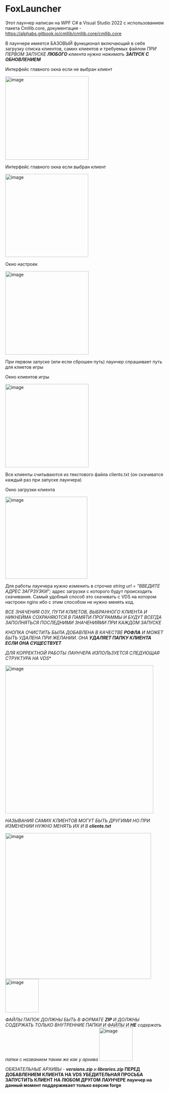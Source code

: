 # FoxLauncher
Этот лаунчер написан на WPF C# в Visual Studio 2022 с использованием пакета Cmllib.core, документация - https://alphabs.gitbook.io/cmllib/cmllib.core/cmllib.core

В лаунчере имеется БАЗОВЫЙ функционал включающий в себя загрузку списка клиентов, самих клиентов и требуемых файлом *ПРИ ПЕРВОМ ЗАПУСКЕ **ЛЮБОГО** клиента нужно нажимать **ЗАПУСК С ОБНОВЛЕНИЕМ*** 

Интерфейс главного окна если не выбран клиент


<img width="264" alt="image" src="https://github.com/MehanikTMYT/FoxLauncher/assets/29605858/d85bd171-3106-4a99-b4fb-85f8337bdfe3">


Интерфейс главного окна если выбран клиент


<img width="263" alt="image" src="https://github.com/MehanikTMYT/FoxLauncher/assets/29605858/e495e068-668f-4c1a-8f2d-a3a7dae99163">

Окно настроек


<img width="264" alt="image" src="https://github.com/MehanikTMYT/FoxLauncher/assets/29605858/7a0b16e1-5fb8-4edf-88c0-31d26799f9f2">

При первом запуске (или если сброшен путь) лаунчер спрашивает путь для клиетов игры

Окно клиентов игры

<img width="264" alt="image" src="https://github.com/MehanikTMYT/FoxLauncher/assets/29605858/fedfde17-83ca-4de5-aac1-7690e78428fa">

Все клиенты считываются из текстового файла clients.txt (он скачиватся каждый раз при запуске лаунчера)

Окно загрузки клиента 


<img width="260" alt="image" src="https://github.com/MehanikTMYT/FoxLauncher/assets/29605858/7b1a874f-a2bd-4070-8c92-722bd8a28306">

Для работы лаунчера нужно изменить в строчке *string url = "ВВЕДИТЕ АДРЕС ЗАГРЗУЗКИ";* адрес загрузки с которого будут происходить скачивания. Самый удобный способ это скачивать с VDS на котором настроен nginx ибо с этим способом не нужно менять код. 

*ВСЕ ЗНАЧЕНИЯ ОЗУ, ПУТИ КЛИЕТОВ, ВЫБРАННОГО КЛИЕНТА И НИКНЕЙМА СОХРАНЯЮТСЯ В ПАМЯТИ ПРОГРАММЫ И БУДУТ ВСЕГДА ЗАПОЛНЯТЬСЯ ПОСЛЕДНИМИ ЗНАЧЕНИЯМИ ПРИ КАЖДОМ ЗАПУСКЕ*

*КНОПКА ОЧИСТИТЬ БЫЛА ДОБАВЛЕНА В КАЧЕСТВЕ **РОФЛА** И МОЖЕТ БЫТЬ УДАЛЕНА ПРИ ЖЕЛАНИИ. ОНА **УДАЛЯЕТ ПАПКУ КЛИЕНТА ЕСЛИ ОНА СУЩЕСТВУЕТ*** 

*ДЛЯ КОРРЕКТНОЙ РАБОТЫ ЛАУНЧЕРА ИЗПОЛЬЗУЕТСЯ СЛЕДУЮЩАЯ СТРУКТУРА НА VDS**


<img width="469" alt="image" src="https://github.com/MehanikTMYT/FoxLauncher/assets/29605858/8709a82b-8b42-4548-9180-8b73f2fa582d">

*НАЗЫВАНИЯ САМИХ КЛИЕНТОВ МОГУТ БЫТЬ ДРУГИМИ НО ПРИ ИЗМЕНЕНИИ НУЖНО МЕНЯТЬ ИХ И В **clients.txt***

<img width="462" alt="image" src="https://github.com/MehanikTMYT/FoxLauncher/assets/29605858/3f2922cb-2088-4e02-9ad2-09d9640a12c6">
<img width="106" alt="image" src="https://github.com/MehanikTMYT/FoxLauncher/assets/29605858/83006ea1-4f22-47f3-9e80-849674f75177">

*ФАЙЛЫ ПАПОК ДОЛЖНЫ БЫТЬ В ФОРМАТЕ **ZIP** И ДОЛЖНЫ СОДЕРЖАТЬ ТОЛЬКО ВНУТРЕННИЕ ПАПКИ И ФАЙЛЫ И **НЕ** содержать папки с названием таким же как у архива*
<img width="106" alt="image" src="https://github.com/MehanikTMYT/FoxLauncher/assets/29605858/260c2e8d-e259-44c9-ae77-76f94c4f241c">

*ОБЯЗАТЕЛЬНЫЕ АРХИВЫ - **versions.zip** и **libraries.zip*** **ПЕРЕД ДОБАВЛЕНИЕМ КЛИЕНТА НА VDS УБЕДИТЕЛЬНАЯ ПРОСЬБА ЗАПУСТИТЬ КЛИЕНТ НА ЛЮБОМ ДРУГОМ ЛАУНЧЕРЕ** **лаунчер на данный момент поддерживает только версии forge**
